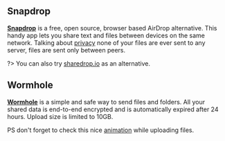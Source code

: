 ## Snapdrop
[**Snapdrop**](https://snapdrop.net/) is a free, open source, browser based AirDrop alternative. This handy app lets you share text and files between devices on the same network. Talking about [privacy](https://github.com/RobinLinus/snapdrop/blob/master/docs/faq.md#what-about-privacy-will-files-be-saved-on-third-party-servers) none of your files are ever sent to any server, files are sent only between peers.

?> You can also try [sharedrop.io](https://www.sharedrop.io/) as an alternative.

## Wormhole
[**Wormhole**](https://wormhole.app/) is a simple and safe way to send files and folders. All your shared data is end-to-end encrypted and is automatically expired after 24 hours. Upload size is limited to 10GB.

PS don't forget to check this nice [animation](https://twitter.com/AmanRubey1/status/1388586547159527427?s=20) while uploading files.
